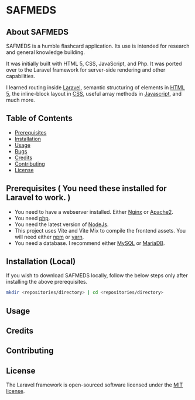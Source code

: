 # SAFMEDS

## About SAFMEDS

SAFMEDS is a humble flashcard application.
Its use is intended for research and general knowledge building. 

It was initially built with HTML 5, CSS, JavaScript, and Php. 
It was ported over to the Laravel framework for server-side rendering and other capabilities.

I learned routing inside [Laravel](https://laravel.com/docs/10.x/routing#route-parameters), semantic structuring of elements in [HTML 5](https://www.w3schools.com/html/html5_semantic_elements.asp), the inline-block layout in [CSS](https://www.w3schools.com/css/css_inline-block.asp), useful array methods in [Javascript](https://www.w3schools.com/js/js_array_methods.asp), and much more.


## Table of Contents
- [Prerequisites](#prerequisites)
- [Installation](#installation)
- [Usage](#usage)
- [Bugs](#bugs)
- [Credits](#credits)
- [Contributing](#contributing)
- [License](#license)

## Prerequisites ( You need these installed for Laravel to work. )
- You need to have a webserver installed. Either [Nginx](https://docs.nginx.com/nginx/admin-guide/installing-nginx/installing-nginx-open-source/) or [Apache2](https://httpd.apache.org/).
- You need [php](https://www.php.net/manual/en/install.php).
- You need the latest version of [NodeJs](https://nodejs.org/en).
- This project uses Vite and Vite Mix to compile the frontend assets. You will need either [npm](https://docs.npmjs.com/downloading-and-installing-node-js-and-npm) or [yarn](https://classic.yarnpkg.com/lang/en/docs/install/#mac-stable).
- You need a database. I recommend either [MySQL](https://dev.mysql.com/doc/mysql-installation-excerpt/5.7/en/) or [MariaDB](https://www.tutorialspoint.com/mariadb/mariadb_installation.htm).

## Installation (Local)
If you wish to download SAFMEDS locally, follow the below steps only after installing the above prerequisites.
```bash
mkdir <repositories/directory> | cd <repositories/directory>
```

## Usage
## Credits

## Contributing


## License

The Laravel framework is open-sourced software licensed under the [MIT license](https://opensource.org/licenses/MIT).
